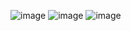 ![image](https://github.com/user-attachments/assets/7cab34ab-d9c0-4cb3-9508-106a8c52b8cf)
![image](https://github.com/user-attachments/assets/1586cbbc-2ba2-4248-85e0-575fe0584579)
![image](https://github.com/user-attachments/assets/db991fce-4bdd-4bb1-950e-010bc2095262)
